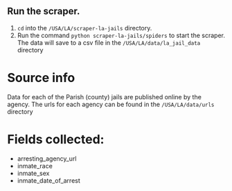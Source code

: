 ## Run the scraper.

1. `cd` into the `/USA/LA/scraper-la-jails` directory.
2. Run the command `python scraper-la-jails/spiders` to start the scraper. The data will save to a csv file in the `/USA/LA/data/la_jail_data` directory 


# Source info
Data for each of the Parish (county) jails are published online by the agency. The urls for each agency can be found in the `/USA/LA/data/urls` directory 

# Fields collected:

* arresting_agency_url
* inmate_race
* inmate_sex
* inmate_date_of_arrest
